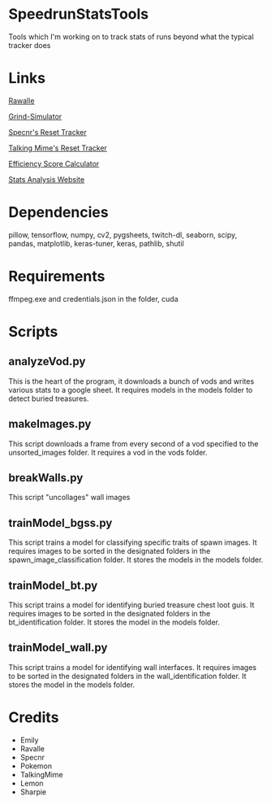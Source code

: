 # SpeedrunStatsTools
Tools which I'm working on to track stats of runs beyond what the typical tracker does

# Links
[Rawalle](https://github.com/joe-ldp/Rawalle)

[Grind-Simulator](https://github.com/Sharpieman20/grind-simulator)

[Specnr's Reset Tracker](https://github.com/Specnr/ResetTracker)

[Talking Mime's Reset Tracker](https://github.com/TheTalkingMime/ResetTracker)

[Efficiency Score Calculator](https://docs.google.com/spreadsheets/d/1lN_5Jbr5WdphUS2IR3Cc_LH2BSCXf7hJK5MGt6XsU-M/edit#gid=0)

[Stats Analysis Website](https://reset-analytics.vercel.app)


# Dependencies
pillow, tensorflow, numpy, cv2, pygsheets, twitch-dl, seaborn, scipy, pandas, matplotlib, keras-tuner, keras, pathlib, shutil

# Requirements
ffmpeg.exe and credentials.json in the folder, cuda

# Scripts

## analyzeVod.py
This is the heart of the program, it downloads a bunch of vods and writes various stats to a google sheet. It requires models in the models folder to detect buried treasures.

## makeImages.py
This script downloads a frame from every second of a vod specified to the unsorted_images folder. It requires a vod in the vods folder.

## breakWalls.py
This script "uncollages" wall images

## trainModel_bgss.py 
This script trains a model for classifying specific traits of spawn images. It requires images to be sorted in the designated folders in the spawn_image_classification folder. It stores the models in the models folder.

## trainModel_bt.py
This script trains a model for identifying buried treasure chest loot guis. It requires images to be sorted in the designated folders in the bt_identification folder. It stores the model in the models folder.

## trainModel_wall.py
This script trains a model for identifying wall interfaces. It requires images to be sorted in the designated folders in the wall_identification folder. It stores the model in the models folder.

# Credits
- Emily
- Ravalle
- Specnr
- Pokemon
- TalkingMime
- Lemon
- Sharpie
